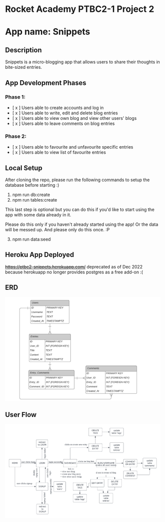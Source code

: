 # Rocket Academy PTBC2-1 Project 2

# App name: Snippets

## Description

Snippets is a micro-blogging app that allows users to share their thoughts in bite-sized entries.

## App Development Phases

### Phase 1:

- [ x ] Users able to create accounts and log in
- [ x ] Users able to write, edit and delete blog entries
- [ x ] Users able to view own blog and view other users' blogs
- [ x ] Users able to leave comments on blog entries

### Phase 2:

- [ x ] Users able to favourite and unfavourite specific entries
- [ x ] Users able to view list of favourite entries

## Local Setup

After cloning the repo, please run the following commands to setup the database before starting :)

1. npm run db:create
2. npm run tables:create

This last step is optional but you can do this if you'd like to start using the app with some data already in it.

Please do this only if you haven't already started using the app! Or the data will be messed up. And please only do this once. :P

3. npm run data:seed

## Heroku App Deployed

~~https://ptbc2-snippets.herokuapp.com/~~ 
deprecated as of Dec 2022 because herokuapp no longer provides postgres as a free add-on :(

## ERD

![ERD](plans/ERD.png)

## User Flow

![User Flow](plans/userflow.png)
